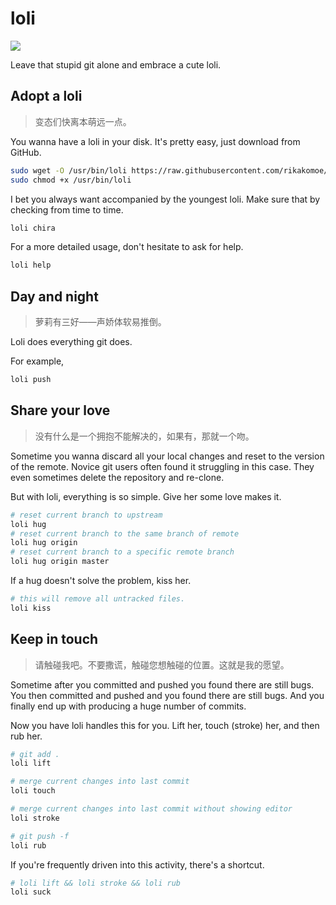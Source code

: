 # loli

![](https://img.shields.io/badge/dynamic/json.svg?label=version&url=https%3A%2F%2Fraw.githubusercontent.com%2Frikakomoe%2Floli%2Fmaster%2Fversion.json&query=%24.version&colorB=de698c)

Leave that stupid git alone and embrace a cute loli.

## Adopt a loli

> 变态们快离本萌远一点。

You wanna have a loli in your disk.
It's pretty easy, just download from GitHub.

```bash
sudo wget -O /usr/bin/loli https://raw.githubusercontent.com/rikakomoe/loli/master/loli.sh
sudo chmod +x /usr/bin/loli
```

I bet you always want accompanied by the youngest loli.
Make sure that by checking from time to time.

```bash
loli chira
```

For a more detailed usage, don't hesitate to ask for help.

```bash
loli help
```

## Day and night

> 萝莉有三好——声娇体软易推倒。

Loli does everything git does.

For example,

```bash
loli push
```

## Share your love

> 没有什么是一个拥抱不能解决的，如果有，那就一个吻。

Sometime you wanna discard all your local changes and reset to
the version of the remote. Novice git users often found it struggling
in this case. They even sometimes delete the repository and re-clone.

But with loli, everything is so simple. Give her some love makes it.

```bash
# reset current branch to upstream 
loli hug
# reset current branch to the same branch of remote
loli hug origin
# reset current branch to a specific remote branch
loli hug origin master
```

If a hug doesn't solve the problem, kiss her.

```bash
# this will remove all untracked files.
loli kiss
```

## Keep in touch 

> 请触碰我吧。不要撒谎，触碰您想触碰的位置。这就是我的愿望。

Sometime after you committed and pushed you found there are still bugs.
You then committed and pushed and you found there are still bugs.
And you finally end up with producing a huge number of commits.

Now you have loli handles this for you.
Lift her, touch (stroke) her, and then rub her.

```bash
# git add .
loli lift
```

```bash
# merge current changes into last commit
loli touch
```

```bash
# merge current changes into last commit without showing editor
loli stroke
```

```bash
# git push -f
loli rub
```

If you're frequently driven into this activity, there's a shortcut.

```bash
# loli lift && loli stroke && loli rub
loli suck
```

